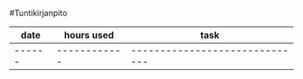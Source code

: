 #Tuntikirjanpito



| date | hours used | task                         | 
|------|------------|------------------------------|
|------|------------|------------------------------|

